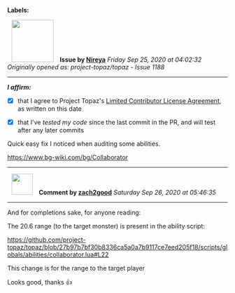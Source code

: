 **Labels:**



<a href="https://github.com/Nireya"><img src="https://avatars2.githubusercontent.com/u/17558211?v=4" width="96" height="96" hspace="10"></img></a> **Issue by [Nireya](https://github.com/Nireya)**
_Friday Sep 25, 2020 at 04:02:32_
_Originally opened as: project-topaz/topaz - Issue 1188_

----

<!-- place 'x' mark between square [] brackets to affirm: -->
**_I affirm:_**
- [x] that I agree to Project Topaz's [Limited Contributor License Agreement](http://project-topaz.com/blob/release/CONTRIBUTOR_AGREEMENT.md), as written on this date
- [x] that I've _tested my code_ since the last commit in the PR, and will test after any later commits

Quick easy fix I noticed when auditing some abilities.

https://www.bg-wiki.com/bg/Collaborator





----
<a href="https://github.com/zach2good"><img src="https://avatars3.githubusercontent.com/u/1389729?v=4" width="48" height="48" hspace="10"></img></a> **Comment by [zach2good](https://github.com/zach2good)**
_Saturday Sep 26, 2020 at 05:46:35_

----

And for completions sake, for anyone reading:
The 20.6 range (to the target monster) is present in the ability script:
https://github.com/project-topaz/topaz/blob/27b97b7bf30b8336ca5a0a7b9117ce7eed205f18/scripts/globals/abilities/collaborator.lua#L22
This change is for the range to the target player 

Looks good, thanks 👍 
